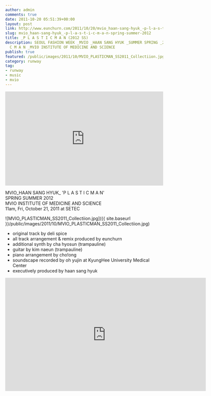 ```yaml
---
author: admin
comments: true
date: 2011-10-20 05:51:39+00:00
layout: post
link: http://www.eunchurn.com/2011/10/20/mvio_haan-sang-hyuk_-p-l-a-s-t-i-c-m-a-n-spring-summer-2012/
slug: mvio_haan-sang-hyuk_-p-l-a-s-t-i-c-m-a-n-spring-summer-2012
title: _P L A S T I C M A N (2012 SS)
description: SEOUL FASHION WEEK _MVIO _HAAN SANG HYUK _SUMMER SPRING _2012 _P L A S T I
  C M A N _MVIO INSTITUTE OF MEDICINE AND SCIENCE
publish: true
featured: /public/images/2011/10/MVIO_PLASTICMAN_SS2011_Collectiion.jpg
category: runway
tag:
- runway
- music
- mvio
---
```


<iframe width="100%" height="300" scrolling="no" frameborder="no" allow="autoplay" src="https://w.soundcloud.com/player/?url=https%3A//api.soundcloud.com/tracks/26025120&amp;color=%23ff5500&amp;auto_play=false&amp;hide_related=false&amp;show_comments=true&amp;show_user=true&amp;show_reposts=false&amp;show_teaser=true&amp;visual=true"></iframe>

MVIO_HAAN SANG HYUK_ 'P L A S T I C M A N'<br>
SPRING SUMMER 2012<br>
MVIO INSTITUTE OF MEDICINE AND SCIENCE<br>
11am, Fri, October 21, 2011 at SETEC<br>

![MVIO_PLASTICMAN_SS2011_Collectiion.jpg]({{ site.baseurl }}/public/images/2011/10/MVIO_PLASTICMAN_SS2011_Collectiion.jpg)


- original track by deli spice
- all track arrangement & remix produced by eunchurn
- additional synth by cha hyosun (trampauline)
- guitar by kim naeun (trampauline)
- piano arrangement by cho!ong
- soundscape recorded by oh yujin at KyungHee University Medical Center
- executively produced by haan sang hyuk

<div class="videoWrapper">
<iframe src="https://player.vimeo.com/video/34571119" width="640" height="361" frameborder="0" webkitallowfullscreen mozallowfullscreen allowfullscreen></iframe>
</div>
